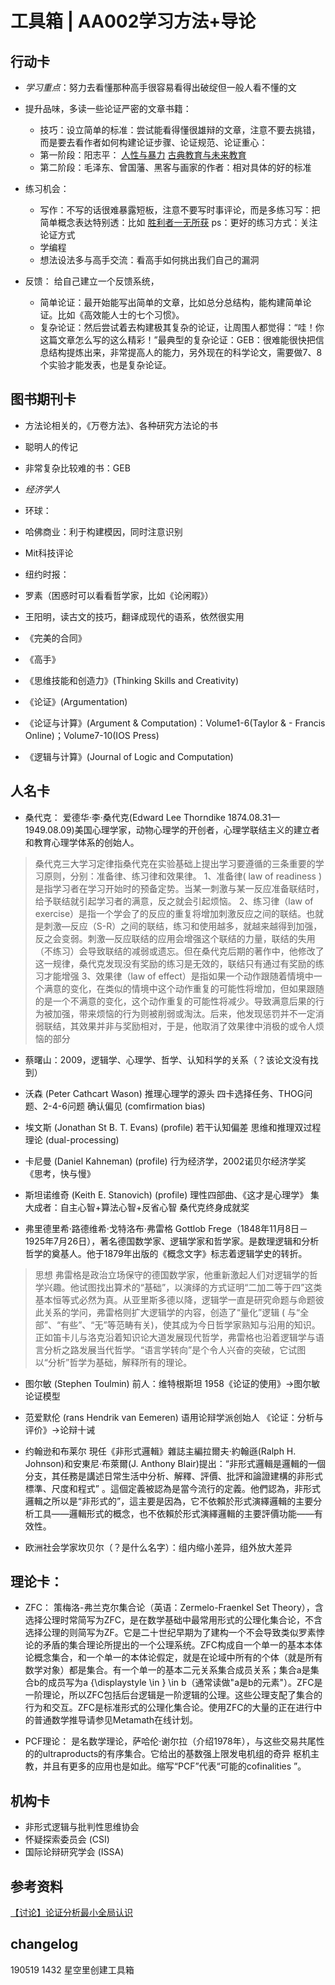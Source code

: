 # 工具箱 | AA002学习方法+导论

## 行动卡
- *学习重点*：努力去看懂那种高手很容易看得出破绽但一般人看不懂的文

- 提升品味，多读一些论证严密的文章书籍：
  - 技巧：设立简单的标准：尝试能看得懂很雄辩的文章，注意不要去挑错，而是要去看作者如何构建论证步骤、论证规范、论证重心：
  - 第一阶段：阳志平：
   [人性与暴力](https://www.yangzhiping.com/psy/HumanityAndViolence.html)
   [古典教育与未来教育](https://www.yangzhiping.com/psy/Classical-education-and-Future-education.html)
  - 第二阶段：毛泽东、曾国藩、黑客与画家的作者：相对具体的好的标准

- 练习机会：
  - 写作：不写的话很难暴露短板，注意不要写时事评论，而是多练习写：把简单概念表达特别透：比如 [胜利者一无所获](https://www.yangzhiping.com/column/Winner-Take-Nothing.html)
  ps：更好的练习方式：关注论证方式
  - 学编程
  - 想法设法多与高手交流：看高手如何挑出我们自己的漏洞

- 反馈：
  给自己建立一个反馈系统，
  - 简单论证：最开始能写出简单的文章，比如总分总结构，能构建简单论证。比如《高效能人士的七个习惯》。
  - 复杂论证：然后尝试着去构建极其复杂的论证，让周围人都觉得：“哇！你这篇文章怎么写的这么精彩！”最典型的复杂论证：GEB：很难能很快把信息结构提炼出来，非常提高人的能力，另外现在的科学论文，需要做7、8个实验才能发表，也是复杂论证。

## 图书期刊卡
- 方法论相关的，《万卷方法》、各种研究方法论的书
- 聪明人的传记
- 非常复杂比较难的书：GEB

- *经济学人*
- 环球：
- 哈佛商业：利于构建模因，同时注意识别
- Mit科技评论
- 纽约时报：

- 罗素（困惑时可以看看哲学家，比如《论闲暇》）
- 王阳明，读古文的技巧，翻译成现代的语系，依然很实用
- 《完美的合同》
- 《高手》

- 《思维技能和创造力》(Thinking Skills and Creativity)
- 《论证》(Argumentation)
- 《论证与计算》(Argument & Computation)：Volume1-6(Taylor & - Francis Online)；Volume7-10(IOS Press)
- 《逻辑与计算》(Journal of Logic and Computation)

## 人名卡
- 桑代克：
爱德华·李·桑代克(Edward Lee Thorndike 1874.08.31—1949.08.09)美国心理学家，动物心理学的开创者，心理学联结主义的建立者和教育心理学体系的创始人。
>桑代克三大学习定律指桑代克在实验基础上提出学习要遵循的三条重要的学习原则，分别：准备律、练习律和效果律。
1、准备律( law of readiness )是指学习者在学习开始时的预备定势。当某一刺激与某一反应准备联结时，给予联结就引起学习者的满意，反之就会引起烦恼。
2、练习律（law of exercise）是指一个学会了的反应的重复将增加刺激反应之间的联结。也就是刺激—反应（S-R）之间的联结，练习和使用越多，就越来越得到加强，反之会变弱。刺激—反应联结的应用会增强这个联结的力量，联结的失用（不练习）会导致联结的减弱或遗忘。但在桑代克后期的著作中，他修改了这一规律，桑代克发现没有奖励的练习是无效的，联结只有通过有奖励的练习才能增强
3、效果律（law of effect）是指如果一个动作跟随着情境中一个满意的变化，在类似的情境中这个动作重复的可能性将增加，但如果跟随的是一个不满意的变化，这个动作重复的可能性将减少。导致满意后果的行为被加强，带来烦恼的行为则被削弱或淘汰。后来，他发现惩罚并不一定消弱联结，其效果并非与奖励相对，于是，他取消了效果律中消极的或令人烦恼的部分

- 蔡曙山：2009，逻辑学、心理学、哲学、认知科学的关系（？该论文没有找到）

- 沃森 (Peter Cathcart Wason)
推理心理学的源头
四卡选择任务、THOG问题、2-4-6问题
确认偏见 (comfirmation bias)

- 埃文斯 (Jonathan St B. T. Evans) (profile)
若干认知偏差
思维和推理双过程理论 (dual-processing)

- 卡尼曼 (Daniel Kahneman) (profile)
行为经济学，2002诺贝尔经济学奖
《思考，快与慢》

- 斯坦诺维奇 (Keith E. Stanovich) (profile)
理性四部曲、《这才是心理学》
集大成者：自主心智+算法心智+反省心智
桑代克终身成就奖

- 弗里德里希·路德维希·戈特洛布·弗雷格
Gottlob Frege（1848年11月8日－1925年7月26日），著名德国数学家、逻辑学家和哲学家。是数理逻辑和分析哲学的奠基人。他于1879年出版的《概念文字》标志着逻辑学史的转折。
>思想
弗雷格是政治立场保守的德国数学家，他重新激起人们对逻辑学的哲学兴趣。他试图找出算术的“基础”，以演绎的方式证明“二加二等于四”这类基本恒等式必然为真。从亚里斯多德以降，逻辑学一直是研究命题与命题彼此关系的学问，弗雷格则扩大逻辑学的内容，创造了“量化”逻辑 ( 与“全部”、“有些”、“无”等范畴有关)，使其成为今日哲学家熟知与沿用的知识。正如笛卡儿与洛克沿着知识论大道发展现代哲学，弗雷格也沿着逻辑学与语言分析之路发展当代哲学。“语言学转向”是个令人兴奋的突破，它试图以“分析”哲学为基础，解释所有的理论。

- 图尔敏 (Stephen Toulmin)
前人：维特根斯坦
1958《论证的使用》→图尔敏论证模型

- 范爱默伦 (rans Hendrik van Eemeren)
语用论辩学派创始人
《论证：分析与评价》→论辩十诫

- 约翰逊和布莱尔
現任《非形式邏輯》雜誌主編拉爾夫·約翰遜(Ralph H. Johnson)和安東尼·布萊爾(J. Anthony Blair)提出：“非形式邏輯是邏輯的一個分支，其任務是講述日常生活中分析、解釋、評價、批評和論證建構的非形式標準、尺度和程式” 。這個定義被認為是當今流行的定義。他們認為，非形式邏輯之所以是“非形式的”，這主要是因為，它不依賴於形式演繹邏輯的主要分析工具——邏輯形式的概念，也不依賴於形式演繹邏輯的主要評價功能——有效性。

- 欧洲社会学家坎贝尔（？是什么名字）：组内缩小差异，组外放大差异

## 理论卡：
- ZFC：
策梅洛-弗兰克尔集合论（英语：Zermelo-Fraenkel Set Theory），含选择公理时常简写为ZFC，是在数学基础中最常用形式的公理化集合论，不含选择公理的则简写为ZF。它是二十世纪早期为了建构一个不会导致类似罗素悖论的矛盾的集合理论所提出的一个公理系统。ZFC构成自一个单一的基本本体论概念集合，和一个单一的本体论假定，就是在论域中所有的个体（就是所有数学对象）都是集合。有一个单一的基本二元关系集合成员关系；集合a是集合b的成员写为a {\displaystyle \in } \in b（通常读做"a是b的元素"）。ZFC是一阶理论，所以ZFC包括后台逻辑是一阶逻辑的公理。这些公理支配了集合的行为和交互。ZFC是标准形式的公理化集合论。使用ZFC的大量的正在进行中的普通数学推导请参见Metamath在线计划。

- PCF理论：
是名数学理论，萨哈伦·谢尔拉（介绍1978年），与这些交易共尾性的的ultraproducts的有序集合。它给出的基数强上限发电机组的奇异 枢机主教，并且有更多的应用也是如此。缩写“PCF”代表“可能的cofinalities ”。

## 机构卡
- 非形式逻辑与批判性思维协会
- 怀疑探索委员会 (CSI)
- 国际论辩研究学会 (ISSA)

## 参考资料
[【讨论】论证分析最小全局认识](https://m.openmindclub.com/stu/AA002/discussion/bdfb53f9-de97-4eae-b41c-bbb9858c9986)

## changelog
190519 1432 星空里创建工具箱
